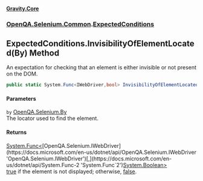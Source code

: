 #### [Gravity.Core](./index.md 'index')
### [OpenQA.Selenium.Common](./OpenQA-Selenium-Common.md 'OpenQA.Selenium.Common').[ExpectedConditions](./OpenQA-Selenium-Common-ExpectedConditions.md 'OpenQA.Selenium.Common.ExpectedConditions')
## ExpectedConditions.InvisibilityOfElementLocated(By) Method
An expectation for checking that an element is either invisible or not present on the DOM.  
```csharp
public static System.Func<IWebDriver,bool> InvisibilityOfElementLocated(By by);
```
#### Parameters
<a name='OpenQA-Selenium-Common-ExpectedConditions-InvisibilityOfElementLocated(By)-by'></a>
`by` [OpenQA.Selenium.By](https://docs.microsoft.com/en-us/dotnet/api/OpenQA.Selenium.By 'OpenQA.Selenium.By')  
The locator used to find the element.  
  
#### Returns
[System.Func&lt;](https://docs.microsoft.com/en-us/dotnet/api/System.Func-2 'System.Func`2')[OpenQA.Selenium.IWebDriver](https://docs.microsoft.com/en-us/dotnet/api/OpenQA.Selenium.IWebDriver 'OpenQA.Selenium.IWebDriver')[,](https://docs.microsoft.com/en-us/dotnet/api/System.Func-2 'System.Func`2')[System.Boolean](https://docs.microsoft.com/en-us/dotnet/api/System.Boolean 'System.Boolean')[&gt;](https://docs.microsoft.com/en-us/dotnet/api/System.Func-2 'System.Func`2')  
[true](https://docs.microsoft.com/en-us/dotnet/api/true 'true') if the element is not displayed; otherwise, [false](https://docs.microsoft.com/en-us/dotnet/api/false 'false').  
